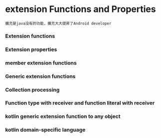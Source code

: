 # extension Functions and Properties
~~~
擴充是java沒有的功能，擴充大大提昇了Android developer
~~~

### Extension functions
### Extension properties
### member extension functions
### Generic extension functions
### Collection processing
### Function type with receiver and function literal with receiver
### kotlin generic extension function to any object
### kotlin domain-specific language





